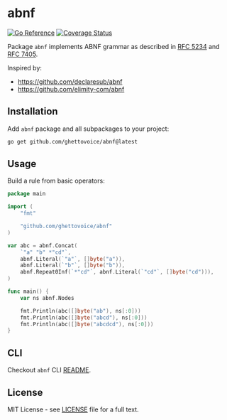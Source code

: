 # abnf

[![Go Reference](https://pkg.go.dev/badge/github.com/ghettovoice/abnf.svg)](https://pkg.go.dev/github.com/ghettovoice/abnf)
[![Coverage Status](https://coveralls.io/repos/github/ghettovoice/abnf/badge.svg?branch=master)](https://coveralls.io/github/ghettovoice/abnf?branch=master)

Package `abnf` implements ABNF grammar as described in [RFC 5234](https://www.rfc-editor.org/rfc/rfc5234) 
and [RFC 7405](https://www.rfc-editor.org/rfc/rfc7405).

Inspired by:

- https://github.com/declaresub/abnf
- https://github.com/elimity-com/abnf

## Installation

Add `abnf` package and all subpackages to your project:

```bash
go get github.com/ghettovoice/abnf@latest
```

## Usage

Build a rule from basic operators:

```go
package main

import (
    "fmt"

    "github.com/ghettovoice/abnf"
)

var abc = abnf.Concat(
    `"a" "b" *"cd"`,
    abnf.Literal(`"a"`, []byte("a")),
    abnf.Literal(`"b"`, []byte("b")),
    abnf.Repeat0Inf(`*"cd"`, abnf.Literal(`"cd"`, []byte("cd"))),
)

func main() {
    var ns abnf.Nodes

    fmt.Println(abc([]byte("ab"), ns[:0]))
    fmt.Println(abc([]byte("abcd"), ns[:0]))
    fmt.Println(abc([]byte("abcdcd"), ns[:0]))
}
```

## CLI

Checkout `abnf` CLI [README](./cmd/abnf/README.md).

## License

MIT License - see [LICENSE](./LICENSE) file for a full text.
